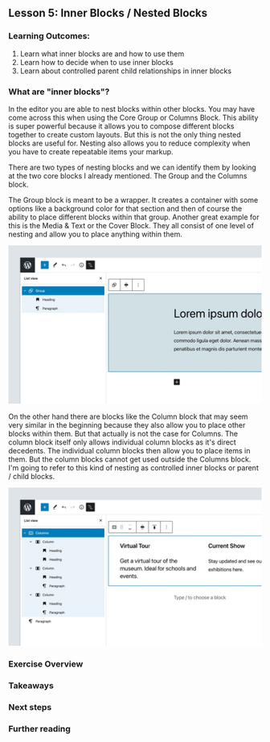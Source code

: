 ## Lesson 5: Inner Blocks / Nested Blocks

### Learning Outcomes:
1. Learn what inner blocks are and how to use them
2. Learn how to decide when to use inner blocks
3. Learn about controlled parent child relationships in inner blocks

### What are "inner blocks"?

In the editor you are able to nest blocks within other blocks. You may have come across this when using the Core Group or Columns Block.  This ability is super powerful because it allows you to compose different blocks together to create custom layouts. But this is not the only thing nested blocks are useful for. Nesting also allows you to reduce complexity when you have to create repeatable items your markup.

There are two types of nesting blocks and we can identify them by looking at the two core blocks I already mentioned. The Group and the Columns block.

The Group block is meant to be a wrapper. It creates a container with some options like a background color for that section and then of course the ability to place different blocks within that group. Another great example for this is the Media & Text or the Cover Block. They all consist of one level of nesting and allow you to place anything within them.

![Editor List View showing a Core Group block with a Heading and Paragraph nested within.](/lessons/images/inner-blocks-core-group-screenshot.jpg)

On the other hand there are blocks like the Column block that may seem very similar in the beginning because they also allow you to place other blocks within them. But that actually is not the case for Columns. The column block itself only allows individual column blocks as it's direct decedents. The individual column blocks then allow you to place items in them. But the column blocks cannot get used outside the Columns block. I'm going to refer to this kind of nesting as controlled inner blocks or parent / child blocks.

![Editor List View showing a Core Columns block with three nested Column Blocks that each have their own child blocks within.](/lessons/images/inner-blocks-core-columns-screenshot.jpg)

### Exercise Overview

### Takeaways

### Next steps

### Further reading
